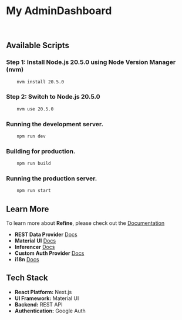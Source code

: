 # My AdminDashboard
<br/>

## Available Scripts

### Step 1: Install Node.js 20.5.0 using Node Version Manager (nvm)

```bash
    nvm install 20.5.0
```

### Step 2: Switch to Node.js 20.5.0
```bash
    nvm use 20.5.0
```

### Running the development server.

```bash
    npm run dev
```

### Building for production.

```bash
    npm run build
```

### Running the production server.

```bash
    npm run start
```

## Learn More
To learn more about **Refine**, please check out the [Documentation](https://refine.dev/docs)

- **REST Data Provider** [Docs](https://refine.dev/docs/core/providers/data-provider/#overview)
- **Material UI** [Docs](https://refine.dev/docs/ui-frameworks/mui/tutorial/)
- **Inferencer** [Docs](https://refine.dev/docs/packages/documentation/inferencer)
- **Custom Auth Provider** [Docs](https://refine.dev/docs/core/providers/auth-provider/)
- **i18n** [Docs](https://refine.dev/docs/core/providers/i18n-provider/)

## Tech Stack

- **React Platform:** Next.js
- **UI Framework:** Material UI
- **Backend:** REST API
- **Authentication:** Google Auth
